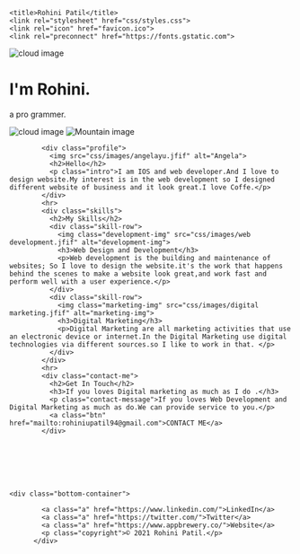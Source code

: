 <!DOCTYPE html>
<html>
<head>
    <meta charset="UTF-8">
   
    <title>Rohini Patil</title>
    <link rel="stylesheet" href="css/styles.css">
    <link rel="icon" href="favicon.ico">
    <link rel="preconnect" href="https://fonts.gstatic.com">
<link href="https://fonts.googleapis.com/css2?family=Merriweather:ital,wght@0,300;0,400;1,300;1,900&family=Montserrat:ital,wght@0,100;1,100&family=Sacramento&display=swap" rel="stylesheet">
</head>
<body>
    <div class="top-container">
        <img class="top-cloud" src="css/images/clouds.jfif" alt="cloud image">
        <h1>I'm Rohini.</h1>
        <P>a <span class="pro">pro</span> grammer.</P>
        <img class="bottom-cloud"src="css/images/clouds.jfif" alt="cloud image">
        <img src="css/images/mountain.jfif" alt="Mountain image">
    </div>
    <div class="middle-container">

        
            <div class="profile">
              <img src="css/images/angelayu.jfif" alt="Angela">
              <h2>Hello</h2>
              <p class="intro">I am IOS and web developer.And I love to design website.My interest is in the web development so I designed different website of business and it look great.I love Coffe.</p>
            </div>
            <hr>
            <div class="skills">
              <h2>My Skills</h2>
              <div class="skill-row">
                <img class="development-img" src="css/images/web development.jfif" alt="development-img">
                <h3>Web Design and Development</h3>
                <p>Web development is the building and maintenance of websites; So I love to design the website.it's the work that happens behind the scenes to make a website look great,and work fast and perform well with a user experience.</p>
              </div>
              <div class="skill-row">
                <img class="marketing-img" src="css/images/digital marketing.jfif" alt="marketing-img">
                <h3>Digital Marketing</h3>
                <p>Digital Marketing are all marketing activities that use an electronic device or internet.In the Digital Marketing use digital technologies via different sources.so I like to work in that. </p>
              </div>
            </div>
            <hr>
            <div class="contact-me">
              <h2>Get In Touch</h2>
              <h3>If you loves Digital marketing as much as I do .</h3>
              <p class="contact-message">If you loves Web Development and Digital Marketing as much as do.We can provide service to you.</p>
              <a class="btn" href="mailto:rohiniupatil94@gmail.com">CONTACT ME</a>
            </div>
          
          
          
          
          

    
    <div class="bottom-container">
    
            <a class="a" href="https://www.linkedin.com/">LinkedIn</a>
            <a class="a" href="https://twitter.com/">Twitter</a>
            <a class="a" href="https://www.appbrewery.co/">Website</a>
            <p class="copyright">© 2021 Rohini Patil.</p>
          </div>


    
</body>
</html>